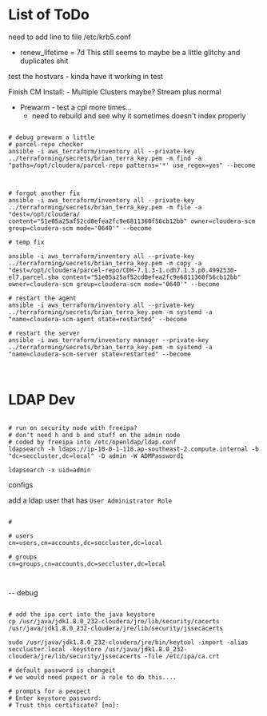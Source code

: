 # List of ToDo

need to add line to file /etc/krb5.conf
- renew_lifetime = 7d
This still seems to maybe be a little glitchy and duplicates shit

test the hostvars - kinda have it working in test

Finish CM Install:
    - Multiple Clusters maybe? Stream plus normal

- Prewarm - test a cpl more times...
  - need to rebuild and see why it sometimes doesn't index properly

```{bash}

# debug prewarm a little
# parcel-repo checker
ansible -i aws_terraform/inventory all --private-key ../terraforming/secrets/brian_terra_key.pem -m find -a "paths=/opt/cloudera/parcel-repo patterns='*' use_regex=yes" --become


```


```{bash}

# forgot another fix
ansible -i aws_terraform/inventory all --private-key ../terraforming/secrets/brian_terra_key.pem -m file -a "dest=/opt/cloudera/  content="51e05a25af52cd0efea2fc9e6811360f56cb12bb" owner=cloudera-scm group=cloudera-scm mode='0640'" --become

# temp fix

ansible -i aws_terraform/inventory all --private-key ../terraforming/secrets/brian_terra_key.pem -m copy -a "dest=/opt/cloudera/parcel-repo/CDH-7.1.3-1.cdh7.1.3.p0.4992530-el7.parcel.sha content="51e05a25af52cd0efea2fc9e6811360f56cb12bb" owner=cloudera-scm group=cloudera-scm mode='0640'" --become

# restart the agent
ansible -i aws_terraform/inventory all --private-key ../terraforming/secrets/brian_terra_key.pem -m systemd -a "name=cloudera-scm-agent state=restarted" --become

# restart the server
ansible -i aws_terraform/inventory manager --private-key ../terraforming/secrets/brian_terra_key.pem -m systemd -a "name=cloudera-scm-server state=restarted" --become



```

# LDAP Dev

```{bash}

# run on security node with freeipa?
# don't need h and b and stuff on the admin node
# coded by freeipa into /etc/openldap/ldap.conf
ldapsearch -h ldaps://ip-10-0-1-118.ap-southeast-2.compute.internal -b "dc=seccluster,dc=local" -D admin -W ADMPassword1

ldapsearch -x uid=admin

```

configs

add a ldap user that has `User Administrator Role`

```{bash}

# 

# users
cn=users,cn=accounts,dc=seccluster,dc=local

# groups
cn=groups,cn=accounts,dc=seccluster,dc=local



```

-- debug

```{bash}

# add the ipa cert into the java keystore
cp /usr/java/jdk1.8.0_232-cloudera/jre/lib/security/cacerts /usr/java/jdk1.8.0_232-cloudera/jre/lib/security/jssecacerts

sudo /usr/java/jdk1.8.0_232-cloudera/jre/bin/keytool -import -alias seccluster.local -keystore /usr/java/jdk1.8.0_232-cloudera/jre/lib/security/jssecacerts -file /etc/ipa/ca.crt

# default password is changeit
# we would need pxpect or a role to do this.... 

# prompts for a pexpect
# Enter keystore password:
# Trust this certificate? [no]:

```